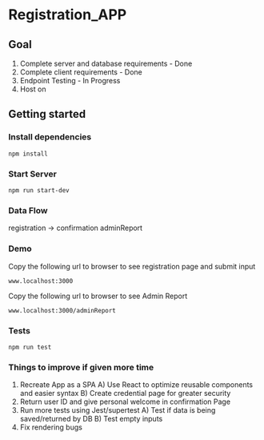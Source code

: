 # Registration_APP

## Goal
1) Complete server and database requirements - Done
2) Complete client requirements - Done
3) Endpoint Testing - In Progress
4) Host on 

## Getting started

### Install dependencies
```
npm install
```
### Start Server
``` 
npm run start-dev
```
### Data Flow
registration -> confirmation
adminReport

### Demo
Copy the following url to browser to see registration page and submit input
```
www.localhost:3000
```
Copy the following url to browser to see Admin Report
```
www.localhost:3000/adminReport
```

### Tests
```
npm run test
```

### Things to improve if given more time

1) Recreate App as a SPA
  A) Use React to optimize reusable components and easier syntax
  B) Create credential page for greater security
2) Return user ID and give personal welcome in confirmation Page
3) Run more tests using Jest/supertest
  A) Test if data is being saved/returned by DB
  B) Test empty inputs
4) Fix rendering bugs